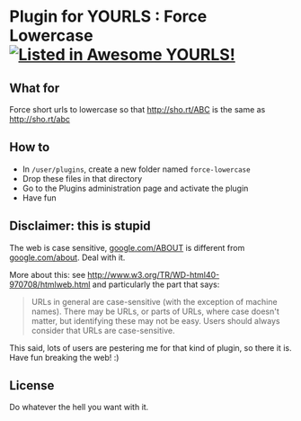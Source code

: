 # Plugin for YOURLS : Force Lowercase [![Listed in Awesome YOURLS!](https://img.shields.io/badge/Awesome-YOURLS-C5A3BE)](https://github.com/YOURLS/awesome-yourls/)

## What for

Force short urls to lowercase so that http://sho.rt/ABC is the same as http://sho.rt/abc

## How to

* In `/user/plugins`, create a new folder named `force-lowercase`
* Drop these files in that directory
* Go to the Plugins administration page and activate the plugin 
* Have fun

## Disclaimer: this is stupid

The web is case sensitive, [google.com/ABOUT](https://www.google.com/ABOUT) is different from [google.com/about](https://www.google.com/about). Deal with it.

More about this: see http://www.w3.org/TR/WD-html40-970708/htmlweb.html and particularly the part that says:
>URLs in general are case-sensitive (with the exception of machine names). There may be URLs, or parts of URLs, where case doesn't matter, but identifying these may not be easy. Users should always consider that URLs are case-sensitive.

This said, lots of users are pestering me for that kind of plugin, so there it is. Have fun breaking the web! :)

## License

Do whatever the hell you want with it.
